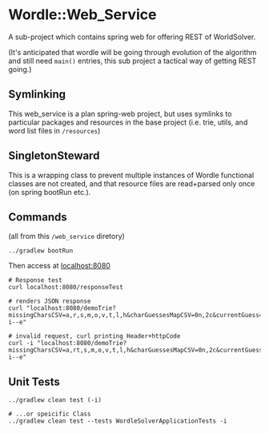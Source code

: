 # Wordle::Web_Service

A sub-project which contains spring web for offering REST of WorldSolver.

(It's anticipated that wordle will be going through evolution of the algorithm and still need `main()` entries, this sub project a tactical way of getting REST going.)

## Symlinking

This web_service is a plan spring-web project, but uses symlinks to particular packages and resources in the base project (i.e. trie, utils, and word list files in `/resources`)

## SingletonSteward

This is a wrapping class to prevent multiple instances of Wordle functional classes are not created, and that resource files are read+parsed only once (on spring bootRun etc.).

## Commands

(all from this `/web_service` diretory)

`../gradlew bootRun`

Then access at [localhost:8080](localhost:8080)

```
# Response test
curl localhost:8080/responseTest

# renders JSON response
curl "localhost:8080/demoTrie?missingCharsCSV=a,r,s,m,o,v,t,l,h&charGuessesMapCSV=0n,2c&currentGuess=-i--e"

# invalid request, curl printing Header+httpCode
curl -i "localhost:8080/demoTrie?missingCharsCSV=a,rt,s,m,o,v,t,l,h&charGuessesMapCSV=0n,2c&currentGuess=-i--e"
```

## Unit Tests

```
../gradlew clean test (-i)

# ...or speicific Class
../gradlew clean test --tests WordleSolverApplicationTests -i
```
